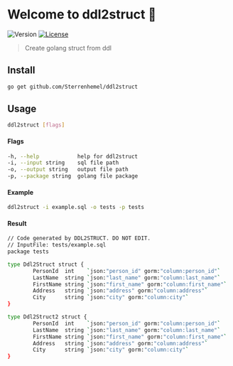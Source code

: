 # Welcome to ddl2struct 👋
![Version](https://img.shields.io/badge/version-0.0.1-blue.svg?cacheSeconds=2592000)
[![License](https://img.shields.io/badge/License-Apache%202.0-blue.svg)](https://opensource.org/licenses/Apache-2.0)


> Create golang struct from ddl

## Install

```sh
go get github.com/Sterrenhemel/ddl2struct
```

## Usage
```sh
ddl2struct [flags]
```

#### Flags
```sh
-h, --help            help for ddl2struct
-i, --input string    sql file path
-o, --output string   output file path
-p, --package string  golang file package
```

#### Example
```sh
ddl2struct -i example.sql -o tests -p tests
```

#### Result
```sh
// Code generated by DDL2STRUCT. DO NOT EDIT.
// InputFile: tests/example.sql
package tests

type Ddl2Struct struct {
        PersonId  int    `json:"person_id" gorm:"column:person_id"`
        LastName  string `json:"last_name" gorm:"column:last_name"`
        FirstName string `json:"first_name" gorm:"column:first_name"`
        Address   string `json:"address" gorm:"column:address"`
        City      string `json:"city" gorm:"column:city"`
}

type Ddl2Struct2 struct {
        PersonId  int    `json:"person_id" gorm:"column:person_id"`
        LastName  string `json:"last_name" gorm:"column:last_name"`
        FirstName string `json:"first_name" gorm:"column:first_name"`
        Address   string `json:"address" gorm:"column:address"`
        City      string `json:"city" gorm:"column:city"`
}
```

